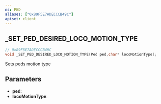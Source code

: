 ```yaml
---
ns: PED
aliases: ["0x89F5E7ADECCCB49C"]
apiset: client
---
```

## _SET_PED_DESIRED_LOCO_MOTION_TYPE

```c
// 0x89F5E7ADECCCB49C
void _SET_PED_DESIRED_LOCO_MOTION_TYPE(Ped ped,char* locoMotionType);
```

Sets peds motion type

## Parameters
* **ped**:
* **locoMotionType**: